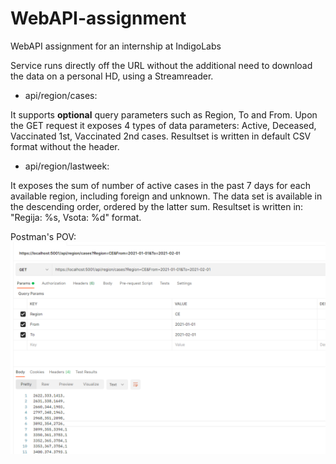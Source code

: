 # WebAPI-assignment
WebAPI assignment for an internship at IndigoLabs

Service runs directly off the URL without the additional need to download the data on a personal HD, using a Streamreader.

* api/region/cases:

It supports **optional** query parameters such as Region, To and From. Upon the GET request it exposes 4 types of data parameters: Active, Deceased, Vaccinated 1st, Vaccinated 2nd cases. Resultset is written in default CSV format without the header. 

* api/region/lastweek:

It exposes the sum of number of active cases in the past 7 days for each available region, including foreign and unknown. The data set is available in the descending order, ordered by the latter sum. Resultset is written in: "Regija: %s, Vsota: %d" format.

Postman's POV:
![Postman](Postman.png)
